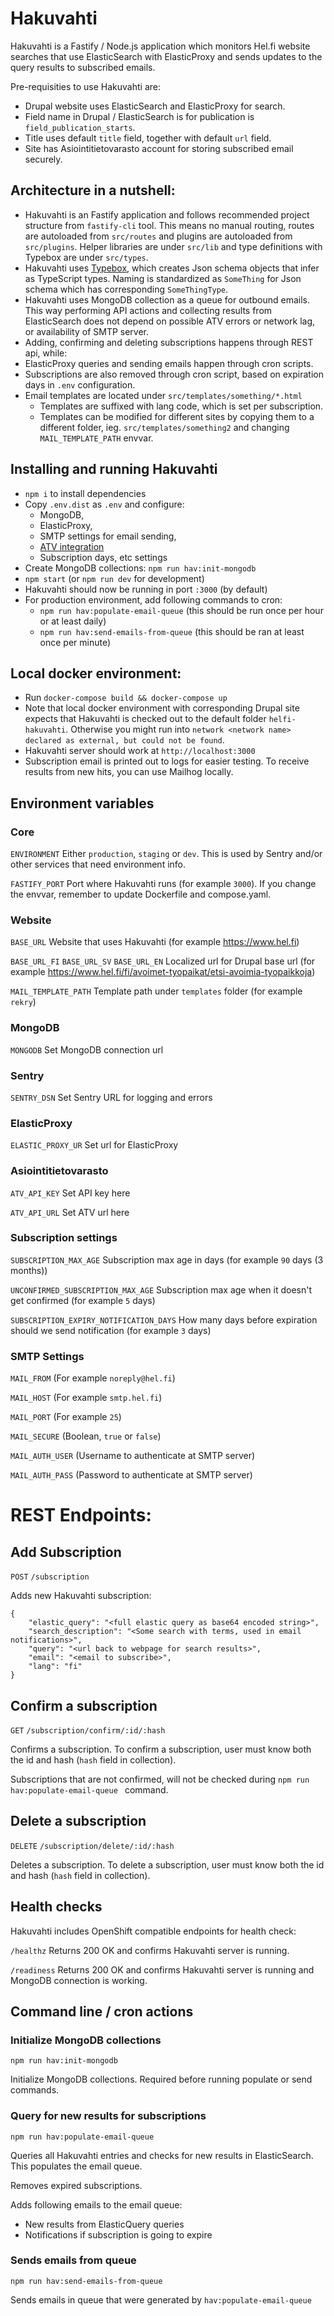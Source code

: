 # Hakuvahti

Hakuvahti is a Fastify / Node.js application which monitors Hel.fi website searches that use ElasticSearch with ElasticProxy and sends updates to the query results to subscribed emails.

Pre-requisities to use Hakuvahti are:
- Drupal website uses ElasticSearch and ElasticProxy for search.
- Field name in Drupal / ElasticSearch is for publication is `field_publication_starts`.
- Title uses default `title` field, together with default `url` field.
- Site has Asiointitietovarasto account for storing subscribed email securely.

## Architecture in a nutshell:

- Hakuvahti is an Fastify application and follows recommended project structure
  from `fastify-cli` tool. This means no manual routing, routes are autoloaded
  from `src/routes` and plugins are autoloaded from `src/plugins`. Helper libraries
  are under `src/lib` and type definitions with Typebox are under `src/types`.
- Hakuvahti uses [Typebox](https://github.com/sinclairzx81/typebox), which creates 
  Json schema objects that infer as TypeScript types. Naming is standardized as 
  `SomeThing` for Json schema which has corresponding `SomeThingType`.
- Hakuvahti uses MongoDB collection as a queue for outbound emails. This way
  performing API actions and collecting results from ElasticSearch does not 
  depend on possible ATV errors or network lag, or availability of 
  SMTP server.
- Adding, confirming and deleting subscriptions happens through REST api, while: 
- ElasticProxy queries and sending emails happen through cron scripts.
- Subscriptions are also removed through cron script, based on expiration
  days in `.env` configuration.
- Email templates are located under `src/templates/something/*.html`
  - Templates are suffixed with lang code, which is set per subscription.
  - Templates can be modified for different sites by copying them 
    to a different folder, ieg. `src/templates/something2` and changing
    `MAIL_TEMPLATE_PATH` envvar.

## Installing and running Hakuvahti

- `npm i` to install dependencies
- Copy `.env.dist` as `.env` and configure:
  - MongoDB,
  - ElasticProxy, 
  - SMTP settings for email sending,
  - [ATV integration](https://github.com/City-of-Helsinki/atv)
  - Subscription days, etc settings
- Create MongoDB collections: `npm run hav:init-mongodb`
- `npm start` (or `npm run dev` for development)
- Hakuvahti should now be running in port `:3000` (by default)
- For production environment, add following commands to cron:
  - `npm run hav:populate-email-queue` (this should be run once per hour or at least daily)
  - `npm run hav:send-emails-from-queue` (this should be ran at least once per minute)

## Local docker environment:

- Run `docker-compose build && docker-compose up` 
- Note that local docker environment with corresponding Drupal site expects that Hakuvahti is checked out to the default folder `helfi-hakuvahti`. Otherwise you might run into `network <network name> declared as external, but could not be found`.
- Hakuvahti server should work at `http://localhost:3000`
- Subscription email is printed out to logs for easier testing. To receive results from new hits, you can use Mailhog locally.

## Environment variables

### Core
`ENVIRONMENT` Either `production`, `staging` or `dev`. This is used by Sentry and/or other services that need environment info.

`FASTIFY_PORT` Port where Hakuvahti runs (for example `3000`). If you change the envvar, remember to update Dockerfile and compose.yaml.

### Website
`BASE_URL` Website that uses Hakuvahti (for example https://www.hel.fi)

`BASE_URL_FI` `BASE_URL_SV` `BASE_URL_EN` Localized url for Drupal base url (for example https://www.hel.fi/fi/avoimet-tyopaikat/etsi-avoimia-tyopaikkoja)

`MAIL_TEMPLATE_PATH` Template path under `templates` folder (for example `rekry`)

### MongoDB
`MONGODB` Set MongoDB connection url

### Sentry
`SENTRY_DSN` Set Sentry URL for logging and errors

### ElasticProxy
`ELASTIC_PROXY_UR` Set url for ElasticProxy

### Asiointitietovarasto
`ATV_API_KEY` Set API key here

`ATV_API_URL` Set ATV url here

### Subscription settings
`SUBSCRIPTION_MAX_AGE` Subscription max age in days (for example `90` days (3 months))

`UNCONFIRMED_SUBSCRIPTION_MAX_AGE` Subscription max age when it doesn't get confirmed (for example `5` days)

`SUBSCRIPTION_EXPIRY_NOTIFICATION_DAYS` How many days before expiration should we send notification (for example `3` days)

### SMTP Settings
`MAIL_FROM` (For example `noreply@hel.fi`)

`MAIL_HOST` (For example `smtp.hel.fi`)

`MAIL_PORT` (For example `25`)

`MAIL_SECURE` (Boolean, `true` or `false`)

`MAIL_AUTH_USER` (Username to authenticate at SMTP server)

`MAIL_AUTH_PASS` (Password to authenticate at SMTP server)

# REST Endpoints:

## Add Subscription

`POST` `/subscription`

Adds new Hakuvahti subscription:

```
{
    "elastic_query": "<full elastic query as base64 encoded string>",
    "search_description": "<Some search with terms, used in email notifications>",
    "query": "<url back to webpage for search results>",
    "email": "<email to subscribe>",
    "lang": "fi"
}
```

## Confirm a subscription

`GET` `/subscription/confirm/:id/:hash`

Confirms a subscription. To confirm a subscription, user must know both the id and hash (`hash` field in collection).

Subscriptions that are not confirmed, will not be checked during `npm run hav:populate-email-queue ` command.

## Delete a subscription

`DELETE` `/subscription/delete/:id/:hash`

Deletes a subscription. To delete a subscription, user must know both the id and hash (`hash` field in collection).

## Health checks

Hakuvahti includes OpenShift compatible endpoints for health check:

`/healthz` Returns 200 OK and confirms Hakuvahti server is running.

`/readiness` Returns 200 OK and confirms Hakuvahti server is running and MongoDB connection is working.

## Command line / cron actions

### Initialize MongoDB collections

`npm run hav:init-mongodb`

Initialize MongoDB collections. Required before running populate or send commands.

### Query for new results for subscriptions

`npm run hav:populate-email-queue`

Queries all Hakuvahti entries and checks for new results in ElasticSearch. This populates the email queue.

Removes expired subscriptions.

Adds following emails to the email queue:

- New results from ElasticQuery queries
- Notifications if subscription is going to expire

### Sends emails from queue

`npm run hav:send-emails-from-queue`

Sends emails in queue that were generated by `hav:populate-email-queue`
